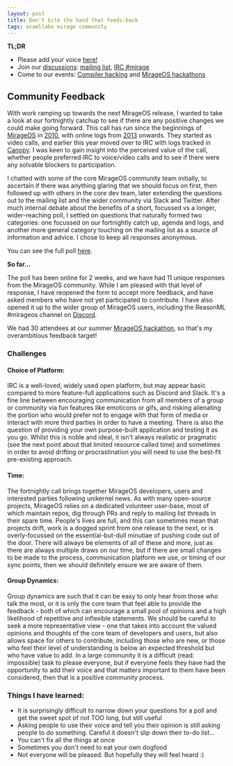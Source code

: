 ```yaml
---
layout: post
title: Don't bite the hand that feeds-back
tags: ocamllabs mirage community
---
```


**TL;DR**

* Please add your voice [here!](https://goo.gl/forms/N62k7u1aRpHNwLCt2)
* Join our [discussions](https://mirage.io/community/): [mailing list](https://lists.xenproject.org/cgi-bin/mailman/listinfo/mirageos-devel), [IRC #mirage](http://freenode.net/)
* Come to our events: [Compiler hacking](https://ocamllabs.github.io/compiler-hacking/) and [MirageOS hackathons](https://mirage.io/blog/2016-spring-hackathon)

## Community Feedback

With work ramping up towards the next MirageOS release, I wanted to take a look at our fortnightly catchup to see if there are any positive changes we could make going forward. This call has run since the beginnings of [MirageOS](https://mirage.io/) in [2010](https://mirage.io/blog/self-hosting-mirage-website), with online logs from [2013](https://mirage.io/wiki/weekly-2013-04-16) onwards. They started as video calls, and earlier this year moved over to IRC with logs tracked in [Canopy](http://canopy.mirage.io/irclogs). I was keen to gain insight into the perceived value of the call, whether people preferred IRC to voice/video calls and to see if there were any solvable blockers to participation.

I chatted with some of the core MirageOS community team initially, to ascertain if there was anything glaring that we should focus on first, then followed up with others in the core dev team, later extending the questions out to the mailing list and the wider community via Slack and Twitter. After much internal debate about the benefits of a short, focussed vs a longer, wider-reaching poll, I settled on questions that naturally formed two categories: one focussed on our fortnightly catch up, agenda and logs, and another more general category touching on the mailing list as a source of information and advice. I chose to keep all responses anonymous.

You can see the full poll [here](https://goo.gl/forms/N62k7u1aRpHNwLCt2).

**So far...**

The poll has been online for 2 weeks, and we have had 11 unique responses from the MirageOS community. While I am pleased with that level of response, I have reopened the form to accept more feedback, and have asked members who have not yet participated to contribute. I have also opened it up to the wider group of MirageOS users, including the ReasonML #mirageos channel on [Discord](https://discordapp.com/invite/reasonml).

We had 30 attendees at our summer [MirageOS hackathon](https://mirage.io/blog/2016-summer-hackathon-roundup), so that's my overambitious feedback target!

### Challenges

#### Choice of Platform:

IRC is a well-loved, widely used open platform, but may appear basic compared to more feature-full applications such as Discord and Slack. It's a fine line between encouraging communication from all members of a group or community via fun features like emoticons or gifs, and risking alienating the portion who would prefer not to engage with that form of media or interact with more third parties in order to have a meeting. There is also the question of providing your own purpose-built application and testing it as you go. Whilst this is noble and ideal, it isn't always realistic or pragmatic (see the next point about that limited resource called time) and sometimes in order to avoid drifting or procrastination you will need to use the best-fit pre-existing approach.

#### Time:

The fortnightly call brings together MirageOS developers, users and interested parties following unikernel news. As with many open-source projects, MirageOS relies on a dedicated volunteer user-base, most of which maintain repos, dig through PRs and reply to mailing list threads in their spare time. People's lives are full, and this can sometimes mean that projects drift, work is a dogged sprint from one release to the next, or is overly-focussed on the essential-but-dull minutiae of pushing code out of the door. There will always be elements of all of these and more, just as there are always multiple draws on our time, but if there are small changes to be made to the process, communication platform we use, or timing of our sync points, then we should definitely ensure we are aware of them.

#### Group Dynamics:

Group dynamics are such that it can be easy to only hear from those who talk the most, or it is only the core team that feel able to provide the feedback - both of which can encourage a small pool of opinions and a high likelihood of repetitive and inflexible statements. We should be careful to seek a more representative view - one that takes into account the valued opinions and thoughts of the core team of developers and users, but also allows space for others to contribute, including those who are new, or those who feel their level of understanding is below an expected threshold but who have value to add. In a large community it is a difficult (read: impossible) task to please everyone, but if everyone feels they have had the opportunity to add their voice and that matters important to them have been considered, then that is a positive community process.

### Things I have learned:

* It is surprisingly difficult to narrow down your questions for a poll and get the sweet spot of not TOO long, but still useful
* Asking people to use their voice and tell you their opinion is still asking people to do something. Careful it doesn't slip down their to-do list...
* You can't fix all the things at once
* Sometimes you don't need to eat your own dogfood
* Not everyone will be pleased. But hopefully they will feel heard :)
